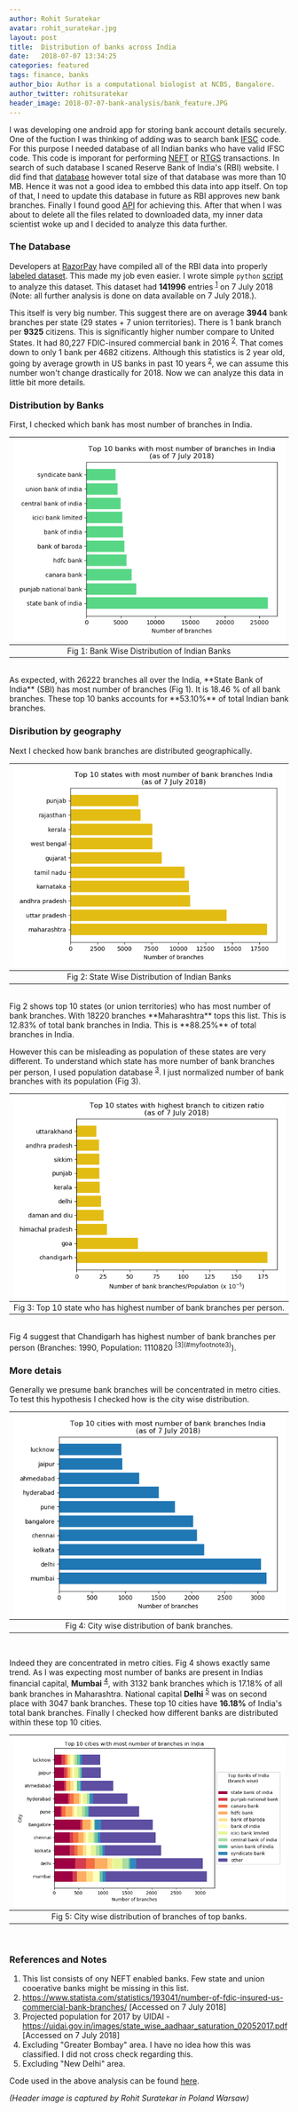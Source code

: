 ```yaml
---
author: Rohit Suratekar
avatar: rohit_suratekar.jpg
layout: post
title:  Distribution of banks across India
date:   2018-07-07 13:34:25
categories: featured
tags: finance, banks
author_bio: Author is a computational biologist at NCBS, Bangalore.
author_twitter: rohitsuratekar
header_image: 2018-07-07-bank-analysis/bank_feature.JPG
---
```


I was developing one android app for storing bank account details securely. One of the fuction I was thinking of adding was to search bank [IFSC](https://en.wikipedia.org/wiki/Indian_Financial_System_Code) code. For this purpose I needed database of all Indian banks who have valid IFSC code. This code is imporant for performing [NEFT](https://en.wikipedia.org/wiki/National_Electronic_Funds_Transfer) or [RTGS](https://en.wikipedia.org/wiki/Real-time_gross_settlement) transactions. In search of such database I scaned Reserve Bank of India's (RBI) website. I did find that [database](https://m.rbi.org.in/Scripts/bs_viewcontent.aspx?Id=2009) however total size of that database was more than 10 MB. Hence it was not a good idea to embbed this data into app itself. On top of that, I need to update this database in future as RBI approves new bank branches. Finally I found good [API](https://github.com/razorpay/ifsc-api) for achieving this. After that when I was about to delete all the files related to downloaded data, my inner data scientist woke up and I decided to analyze this data further. 

### The Database

Developers at [RazorPay](https://ifsc.razorpay.com/) have compiled all of the RBI data into properly [labeled dataset](https://github.com/razorpay/ifsc/releases). This made my job even easier. I wrote simple `python` [script](https://gist.github.com/rohitsuratekar/15b3ea7a97e0f6a86aa91bb54dc9fed4) to analyze this dataset. This dataset had **141996** entries <sup>[1](#myfootnote1)</sup> on 7 July 2018 (Note: all further analysis is done on data available on 7 July 2018.). 

This itself is very big number. This suggest there are on average **3944** bank branches per state (29 states + 7 union territories). There is 1 bank branch per **9325** citizens. This is significantly higher number compare to United States. It had 80,227 FDIC-insured commercial bank in 2016 <sup>[2](#myfootnote2)</sup>. That comes down to only 1 bank per 4682  citizens. Although this statistics is 2 year old, going by average growth in US banks in past 10 years <sup>[2](#myfootnote2)</sup>, we can assume this number won't change drastically for 2018. Now we can analyze this data in little bit more details.

### Distribution by Banks
First, I checked which bank has most number of branches in India. 


|![Fig 1: Bank Wise Distribution of Indian Banks](/assets/article_images/2018-07-07-bank-analysis/bank_wise.png "Bank Wise")|
|:--:|
|Fig 1: Bank Wise Distribution of Indian Banks|

<br>
As expected, with 26222 branches all over the India, **State Bank of India** (SBI) has most number of branches (Fig 1). It is 18.46 % of all bank branches. These top 10 banks accounts for **53.10%** of total Indian bank branches. 

### Disribution by geography

Next I checked how bank branches are distributed geographically. 

|![Fig 2: State Wise Distribution of Indian Banks](/assets/article_images/2018-07-07-bank-analysis/state_wise.png "State Wise")|
|:--:|
|Fig 2: State Wise Distribution of Indian Banks|

<br>
Fig 2 shows top 10 states (or union territories) who has most number of bank branches. With 18220 branches **Maharashtra** tops this list. This is 12.83% of total bank branches in India. This is **88.25%** of total branches in India.

However this can be misleading as population of these states are very different. To understand which state has more number of bank branches per person, I used population database <sup>[3](#myfootnote3)</sup>. I just normalized number of bank branches with its population (Fig 3). 

|![Fig 3: Top 10 state who has highest number of bank branches per person.](/assets/article_images/2018-07-07-bank-analysis/pop_to_branch.png "Branch to Population Ratio")|
|:--:|
|Fig 3: Top 10 state who has highest number of bank branches per person.|

<br>
Fig 4 suggest that Chandigarh has highest number of bank branches per person (Branches: 1990, Population: 1110820 <sup>[3](#myfootnote3)</sup>). 


### More detais

Generally we presume bank branches will be concentrated in metro cities. To test this hypothesis I checked how is the city wise distribution. 

|![Fig 4: City wise distribution of bank branches.](/assets/article_images/2018-07-07-bank-analysis/city_wise.png "City Wise")|
|:--:|
|Fig 4: City wise distribution of bank branches.|

<br>

Indeed they are concentrated in metro cities. Fig 4 shows exactly same trend. As I was expecting most number of banks are present in Indias financial capital, **Mumbai** <sup>[4](#myfootnote4)</sup>, with 3132 bank branches which is 17.18% of all bank branches in Maharashtra. National capital **Delhi** <sup>[5](#myfootnote5)</sup> was on second place with 3047 bank branches. These top 10 cities have **16.18%** of India's total bank branches. Finally I checked how different banks are distributed within these top 10 cities. 

|![Fig 5: City wise distribution of branches of top banks.](/assets/article_images/2018-07-07-bank-analysis/complex.png "Complex Wise")|
|:--:|
|Fig 5: City wise distribution of branches of top banks.|

<br>


### References and Notes

1. <a name="myfootnote1"> </a> This list consists of ony NEFT enabled banks. Few state and union cooerative banks might be missing in this list. 
2. <a name="myfootnote2"></a> https://www.statista.com/statistics/193041/number-of-fdic-insured-us-commercial-bank-branches/ [Accessed on 7 July 2018]
3. <a name="myfootnote3"></a>Projected population for 2017 by UIDAI - https://uidai.gov.in/images/state_wise_aadhaar_saturation_02052017.pdf [Accessed on 7 July 2018]
4. <a name="myfootnote4"> </a> Excluding "Greater Bombay" area. I have no idea how this was classified. I did not cross check regarding this.
5. <a name="myfootnote5"> </a> Excluding "New Delhi" area.


Code used in the above analysis can be found [here](https://gist.github.com/rohitsuratekar/15b3ea7a97e0f6a86aa91bb54dc9fed4).

*(Header image is captured by Rohit Suratekar in Poland Warsaw)*